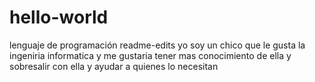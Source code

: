 # hello-world
lenguaje de programación 
readme-edits
yo  soy un chico que le gusta la ingeniria informatica y me gustaria tener mas conocimiento de ella
y sobresalir con ella y ayudar a quienes lo necesitan
